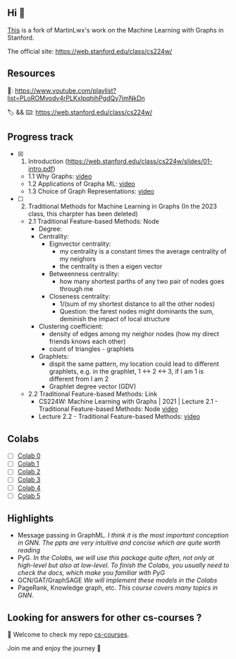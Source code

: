 ## Hi 👋

[This](https://github.com/jianboli/CS224W-Fall-2021-Stanford) is a fork of MartinLwx's work on the Machine Learning with Graphs in Stanford.

The official site: <https://web.stanford.edu/class/cs224w/>

## Resources

🎥: https://www.youtube.com/playlist?list=PLoROMvodv4rPLKxIpqhjhPgdQy7imNkDn

🏷 && ⌨️: https://web.stanford.edu/class/cs224w/

## Progress track

- [X] 1. Introduction (https://web.stanford.edu/class/cs224w/slides/01-intro.pdf)
  - 1.1 Why Graphs: [video](https://www.youtube.com/watch?v=JAB_plj2rbA&ab_channel=StanfordOnline)
  - 1.2 Applications of Grapha ML: [video](https://www.youtube.com/watch?v=aBHC6xzx9YI&ab_channel=StanfordOnline)
  - 1.3 Choice of Graph Representations: [video](https://www.youtube.com/watch?v=P-m1Qv6-8cI&ab_channel=StanfordOnline)
- [ ] 2. Traditional Methods for Machine Learning in Graphs (In the 2023 class, this charpter has been deleted)
  - 2.1 Traditional Feature-based Methods: Node
    - Degree:
    - Centrality:
        - Eignvector centrality:
            - my centrality is a constant times the average centrality of my neighors
            - the centrality is then a eigen vector
        - Betweenness centrality:
            - how many shortest parths of any two pair of nodes goes through me
        - Closeness centrality:
            - 1/(sum of my shortest distance to all the other nodes)
            - Question: the farest nodes might dominants the sum, deminish the impact of local structure
    - Clustering coefficient:
        - density of edges among my neighor nodes (how my direct friends knows each other)
        - count of triangles - graphlets
    - Graphlets:
        - dispit the same pattern, my location could lead to different graphlets, e.g. in the graphlet, 1 <-> 2 <-> 3, if I am 1 is different from I am 2
        - Graphlet degree vector (GDV)
  - 2.2 Traditional Feature-based Methods: Link
    - CS224W: Machine Learning with Graphs | 2021 | Lecture 2.1 - Traditional Feature-based Methods: Node [video](https://www.youtube.com/watch?v=3IS7UhNMQ3U&list=PLoROMvodv4rPLKxIpqhjhPgdQy7imNkDn&index=4&t=1s&pp=iAQB)
    * Lecture 2.2 - Traditional Feature-based Methods: [video](https://www.youtube.com/watch?v=4dVwlE9jYxY&list=PLoROMvodv4rPLKxIpqhjhPgdQy7imNkDn&index=5)


## Colabs

- [ ] [Colab 0](./CS224W_Colab_0.ipynb)
- [ ] [Colab 1](./CS224W_Colab_1.ipynb)
- [ ] [Colab 2](./CS224W_Colab_2.ipynb)
- [ ] [Colab 3](./CS224W_Colab_3.ipynb)
- [ ] [Colab 4](./CS224W_Colab_4.ipynb)
- [ ] [Colab 5](./CS224W_Colab_5.ipynb)

## Highlights

- Message passing in GraphML. *I think it is the most important conception in GNN. The ppts are very intuitive and concise which are quite worth reading*
- PyG. *In the Colabs, we will use this package quite often, not only at high-level but also at low-level. To finish the Colabs, you usually need to check the docs, which make you familiar with PyG*
- GCN/GAT/GraphSAGE *We will implement these models in the Colabs*
- PageRank, Knowledge graph, etc. *This course covers many topics in GNN.*



## Looking for answers for other cs-courses ?

:hugs: Welcome to check my repo [cs-courses](https://github.com/MartinLwx/cs-courses).

Join me and enjoy the journey :rocket:
